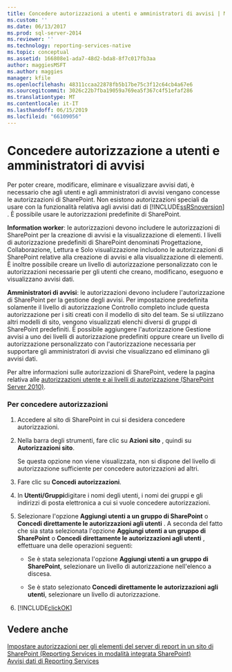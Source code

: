 ```yaml
---
title: Concedere autorizzazioni a utenti e amministratori di avvisi | Microsoft Docs
ms.custom: ''
ms.date: 06/13/2017
ms.prod: sql-server-2014
ms.reviewer: ''
ms.technology: reporting-services-native
ms.topic: conceptual
ms.assetid: 166808e1-ada7-48d2-bda8-8f7c017fb3aa
author: maggiesMSFT
ms.author: maggies
manager: kfile
ms.openlocfilehash: 48311ccaa22878fb5b17be75c3f12c64cb4a67e6
ms.sourcegitcommit: 3026c22b7fba19059a769ea5f367c4f51efaf286
ms.translationtype: MT
ms.contentlocale: it-IT
ms.lasthandoff: 06/15/2019
ms.locfileid: "66109056"
---
```

# <a name="grant-permissions-to-users-and-alerting-administrators"></a>Concedere autorizzazione a utenti e amministratori di avvisi
  Per poter creare, modificare, eliminare e visualizzare avvisi dati, è necessario che agli utenti e agli amministratori di avvisi vengano concesse le autorizzazioni di SharePoint. Non esistono autorizzazioni speciali da usare con la funzionalità relativa agli avvisi dati di [!INCLUDE[ssRSnoversion](../includes/ssrsnoversion-md.md)] . È possibile usare le autorizzazioni predefinite di SharePoint.  
  
 **Information worker**: le autorizzazioni devono includere le autorizzazioni di SharePoint per la creazione di avvisi e la visualizzazione di elementi. I livelli di autorizzazione predefiniti di SharePoint denominati Progettazione, Collaborazione, Lettura e Solo visualizzazione includono le autorizzazioni di SharePoint relative alla creazione di avvisi e alla visualizzazione di elementi. È inoltre possibile creare un livello di autorizzazione personalizzato con le autorizzazioni necessarie per gli utenti che creano, modificano, eseguono e visualizzano avvisi dati.  
  
 **Amministratori di avvisi**: le autorizzazioni devono includere l'autorizzazione di SharePoint per la gestione degli avvisi. Per impostazione predefinita solamente il livello di autorizzazione Controllo completo include questa autorizzazione per i siti creati con il modello di sito del team. Se si utilizzano altri modelli di sito, vengono visualizzati elenchi diversi di gruppi di SharePoint predefiniti. È possibile aggiungere l'autorizzazione Gestione avvisi a uno dei livelli di autorizzazione predefiniti oppure creare un livello di autorizzazione personalizzato con l'autorizzazione necessaria per supportare gli amministratori di avvisi che visualizzano ed eliminano gli avvisi dati.  
  
 Per altre informazioni sulle autorizzazioni di SharePoint, vedere la pagina relativa alle [autorizzazioni utente e ai livelli di autorizzazione (SharePoint Server 2010)](https://technet.microsoft.com/library/cc721640.aspx).  
  
### <a name="to-grant-permissions"></a>Per concedere autorizzazioni  
  
1.  Accedere al sito di SharePoint in cui si desidera concedere autorizzazioni.  
  
2.  Nella barra degli strumenti, fare clic su **Azioni sito** , quindi su **Autorizzazioni sito**.  
  
     Se questa opzione non viene visualizzata, non si dispone del livello di autorizzazione sufficiente per concedere autorizzazioni ad altri.  
  
3.  Fare clic su **Concedi autorizzazioni**.  
  
4.  In **Utenti/Gruppi**digitare i nomi degli utenti, i nomi dei gruppi e gli indirizzi di posta elettronica a cui si vuole concedere autorizzazioni.  
  
5.  Selezionare l'opzione **Aggiungi utenti a un gruppo di SharePoint** o **Concedi direttamente le autorizzazioni agli utenti** . A seconda del fatto che sia stata selezionata l'opzione **Aggiungi utenti a un gruppo di SharePoint** o **Concedi direttamente le autorizzazioni agli utenti** , effettuare una delle operazioni seguenti:  
  
    -   Se è stata selezionata l'opzione **Aggiungi utenti a un gruppo di SharePoint**, selezionare un livello di autorizzazione nell'elenco a discesa.  
  
    -   Se è stato selezionato **Concedi direttamente le autorizzazioni agli utenti**, selezionare un livello di autorizzazione.  
  
6.  [!INCLUDE[clickOK](../includes/clickok-md.md)]  
  
## <a name="see-also"></a>Vedere anche  
 [Impostare autorizzazioni per gli elementi del server di report in un sito di SharePoint &#40;Reporting Services in modalità integrata SharePoint&#41;](security/set-permissions-for-report-server-items-on-a-sharepoint-site.md)   
 [Avvisi dati di Reporting Services](../ssms/agent/alerts.md)  
  
  
